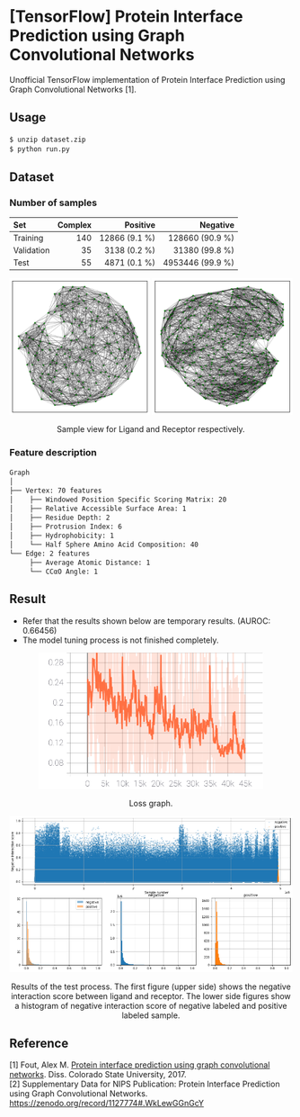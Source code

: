 [TensorFlow] Protein Interface Prediction using Graph Convolutional Networks
=====
Unofficial TensorFlow implementation of Protein Interface Prediction using Graph Convolutional Networks [1].  

## Usage
``` sh
$ unzip dataset.zip
$ python run.py
```

## Dataset

### Number of samples
|Set|Complex|Positive|Negative|
|:---|---:|---:|---:|
|Training|140|12866 (9.1 %)|128660 (90.9 %)|
|Validation|35|3138 (0.2 %)|31380 (99.8 %)|
|Test|55|4871 (0.1 %)|4953446 (99.9 %)|

<div align="center">
  <p>
    <img src="./figures/ligand.png" width="250">
    <img src="./figures/receptor.png" width="250">
  </p>
  <p>Sample view for Ligand and Receptor respectively.</p>
</div>

### Feature description

```
Graph
│
├── Vertex: 70 features
│    ├── Windowed Position Specific Scoring Matrix: 20
│    ├── Relative Accessible Surface Area: 1
│    ├── Residue Depth: 2
│    ├── Protrusion Index: 6
│    ├── Hydrophobicity: 1
│    └── Half Sphere Amino Acid Composition: 40
└── Edge: 2 features
     ├── Average Atomic Distance: 1
     └── CCαO Angle: 1
```

## Result
* Refer that the results shown below are temporary results. (AUROC: 0.66456)  
* The model tuning process is not finished completely.  
<div align="center">
  <p>
    <img src="./figures/loss.svg" width="400">
  </p>
  <p>Loss graph.</p>
</div>
<div align="center">
  <p>
    <img src="./figures/result.png" width="800">
  </p>
  <p>Results of the test process. The first figure (upper side) shows the negative interaction score between ligand and receptor. The lower side figures show a histogram of negative interaction score of negative labeled and positive labeled sample.</p>
</div>

## Reference
[1] Fout, Alex M. <a href="https://mountainscholar.org/handle/10217/185661">Protein interface prediction using graph convolutional networks</a>. Diss. Colorado State University, 2017.  
[2] Supplementary Data for NIPS Publication: Protein Interface Prediction using Graph Convolutional Networks. https://zenodo.org/record/1127774#.WkLewGGnGcY
